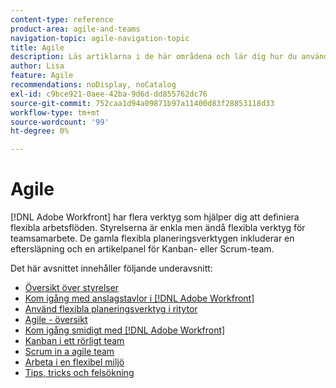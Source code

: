 ```yaml
---
content-type: reference
product-area: agile-and-teams
navigation-topic: agile-navigation-topic
title: Agile
description: Läs artiklarna i de här områdena och lär dig hur du använder Agile i Adobe Workfront.
author: Lisa
feature: Agile
recommendations: noDisplay, noCatalog
exl-id: c9bce921-0aee-42ba-9d6d-dd855762dc76
source-git-commit: 752caa1d94a09871b97a11400d83f28853118d33
workflow-type: tm+mt
source-wordcount: '99'
ht-degree: 0%

---
```


# Agile

[!DNL Adobe Workfront] har flera verktyg som hjälper dig att definiera flexibla arbetsflöden. Styrelserna är enkla men ändå flexibla verktyg för teamsamarbete. De gamla flexibla planeringsverktygen inkluderar en eftersläpning och en artikelpanel för Kanban- eller Scrum-team.

Det här avsnittet innehåller följande underavsnitt:

* [Översikt över styrelser](../agile/boards-overview.md)
* [Kom igång med anslagstavlor i [!DNL Adobe Workfront]](../agile/get-started-with-boards/get-started-with-boards.md)
* [Använd flexibla planeringsverktyg i ritytor](/help/quicksilver/agile/use-boards-agile-planning-tools/agile-planning-tools-overview.md)
* [Agile - översikt](../agile/agile-overview.md)
* [Kom igång smidigt med [!DNL Adobe Workfront]](../agile/get-started-with-agile-in-workfront/get-started-with-agile.md)
* [Kanban i ett rörligt team](../agile/use-kanban-in-an-agile-team/using-kanban-in-an-agile-team.md)
* [Scrum in a agile team](../agile/use-scrum-in-an-agile-team/scrum-in-an-agile-team.md)
* [Arbeta i en flexibel miljö](../agile/work-in-an-agile-environment/work-in-an-agile-environment.md)
* [Tips, tricks och felsökning](../agile/tips-tricks-and-troubleshooting/tips-tricks-troubleshooting-agile.md)
